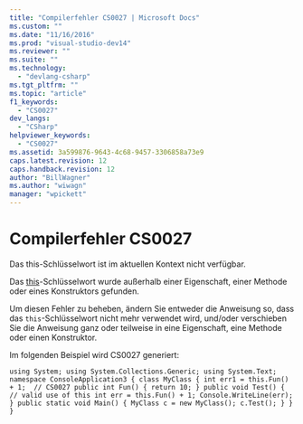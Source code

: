 ```yaml
---
title: "Compilerfehler CS0027 | Microsoft Docs"
ms.custom: ""
ms.date: "11/16/2016"
ms.prod: "visual-studio-dev14"
ms.reviewer: ""
ms.suite: ""
ms.technology: 
  - "devlang-csharp"
ms.tgt_pltfrm: ""
ms.topic: "article"
f1_keywords: 
  - "CS0027"
dev_langs: 
  - "CSharp"
helpviewer_keywords: 
  - "CS0027"
ms.assetid: 3a599876-9643-4c68-9457-3306858a73e9
caps.latest.revision: 12
caps.handback.revision: 12
author: "BillWagner"
ms.author: "wiwagn"
manager: "wpickett"
---
```

# Compilerfehler CS0027
Das this\-Schlüsselwort ist im aktuellen Kontext nicht verfügbar.  
  
 Das [this](../../csharp/language-reference/keywords/this.md)\-Schlüsselwort wurde außerhalb einer Eigenschaft, einer Methode oder eines Konstruktors gefunden.  
  
 Um diesen Fehler zu beheben, ändern Sie entweder die Anweisung so, dass das `this`\-Schlüsselwort nicht mehr verwendet wird, und\/oder verschieben Sie die Anweisung ganz oder teilweise in eine Eigenschaft, eine Methode oder einen Konstruktor.  
  
 Im folgenden Beispiel wird CS0027 generiert:  
  
```  
using System; using System.Collections.Generic; using System.Text; namespace ConsoleApplication3 { class MyClass { int err1 = this.Fun() + 1;  // CS0027 public int Fun() { return 10; } public void Test() { // valid use of this int err = this.Fun() + 1; Console.WriteLine(err); } public static void Main() { MyClass c = new MyClass(); c.Test(); } } }  
```